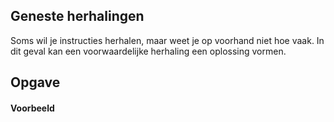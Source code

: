 ## Geneste herhalingen
Soms wil je instructies herhalen, maar weet je op voorhand niet hoe vaak. In dit geval kan een voorwaardelijke herhaling een oplossing vormen.


## Opgave


#### Voorbeeld
